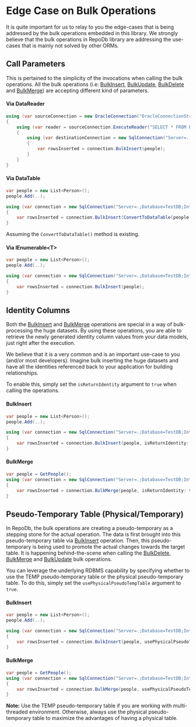 # Edge Case on Bulk Operations

It is quite important for us to relay to you the edge-cases that is being addressed by the bulk operations embedded in this library. We strongly believe that the bulk operations in RepoDb library are addressing the use-cases that is mainly not solved by other ORMs.

## Call Parameters

This is pertained to the simplicity of the invocations when calling the bulk operations. All the bulk operations (i.e: [BulkInsert](https://repodb.net/operation/bulkinsert), [BulkUpdate](https://repodb.net/operation/bulkupdate), [BulkDelete](https://repodb.net/operation/bulkdelete) and [BulkMerge](https://repodb.net/operation/bulkmerge)) are accepting different kind of parameters.
 
#### Via DataReader

```csharp
using (var sourceConnection = new OracleConnection("OracleConnectionString"))
{
	using (var reader = sourceConnection.ExecuteReader("SELECT * FROM Person"))
	{
		using (var destinationConnection = new SqlConnection("Server=.;Database=TestDB;Integrated Security=SSPI;"))
		{
			var rowsInserted = connection.BulkInsert(people);
		}
	}
}
```

#### Via DataTable

```csharp
var people = new List<Person>();
people.Add(..);

using (var connection = new SqlConnection("Server=.;Database=TestDB;Integrated Security=SSPI;"))
{
	var rowsInserted = connection.BulkInsert(ConvertToDataTable(people));
}
```

Assuming the `ConvertToDataTable()` method is existing.

#### Via IEnumerable&lt;T&gt;

```csharp
var people = new List<Person>();
people.Add(..);

using (var connection = new SqlConnection("Server=.;Database=TestDB;Integrated Security=SSPI;"))
{
	var rowsInserted = connection.BulkInsert(people);
}
```

## Identity Columns

Both the [BulkInsert](https://repodb.net/operation/bulkinsert) and [BulkMerge](https://repodb.net/operation/bulkmerge) operations are special in a way of bulk-processing the huge datasets. By using these operations, you are able to retrieve the newly generated identity column values from your data models, just right after the execution.

We believe that it is a very common and is an important use-case to you (and/or most developers). Imagine bulk inserting the huge datasets and have all the identities referenced back to your application for building relationships.

To enable this, simply set the `isReturnIdentity` argument to `true` when calling the operations.

#### BulkInsert

```csharp
var people = new List<Person>();
people.Add(..);

using (var connection = new SqlConnection("Server=.;Database=TestDB;Integrated Security=SSPI;"))
{
	var rowsInserted = connection.BulkInsert(people, isReturnIdentity: true);
}
```

#### BulkMerge

```csharp
var people = GetPeople();
using (var connection = new SqlConnection("Server=.;Database=TestDB;Integrated Security=SSPI;"))
{
	var rowsInserted = connection.BulkMerge(people, isReturnIdentity: true);
}
```

## Pseudo-Temporary Table (Physical/Temporary)

In RepoDb, the bulk operations are creating a pseudo-temporary as a stepping stone for the actual operation. The data is first brought into this pseudo-temporary table via [BulkInsert](https://repodb.net/operation/bulkinsert) operation. Then, this pseudo-temporary is being used to promote the actual changes towards the target table. It is happening behind-the-scene when calling the [BulkDelete](https://repodb.net/operation/bulkdelete), [BulkMerge](https://repodb.net/operation/bulkmerge) and [BulkUpdate](https://repodb.net/operation/bulkupdate) bulk operations.

You can leverage the underlying RDBMS capability by specifying whether to use the TEMP pseudo-temporary table or the physical pseudo-temporary table. To do this, simply set the `usePhysicalPseudoTempTable` argument to `true`.

#### BulkInsert

```csharp
var people = new List<Person>();
people.Add(..);

using (var connection = new SqlConnection("Server=.;Database=TestDB;Integrated Security=SSPI;"))
{
	var rowsInserted = connection.BulkInsert(people, usePhysicalPseudoTempTable: true);
}
```

#### BulkMerge

```csharp
var people = GetPeople();
using (var connection = new SqlConnection("Server=.;Database=TestDB;Integrated Security=SSPI;"))
{
	var rowsInserted = connection.BulkMerge(people, usePhysicalPseudoTempTable: true);
}
```

**Note:** Use the TEMP pseudo-temporary table if you are working with multi-threaded environment. Otherwise, always use the physical pseudo-temporary table to maximize the advantages of having a physical table.

